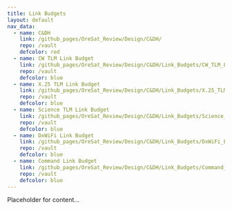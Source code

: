 ```yaml
---
title: Link Budgets
layout: default
nav_data:
  - name: C&DH
    link: /github_pages/OreSat_Review/Design/C&DH/
    repo: /vault
    defcolor: red
  - name: CW TLM Link Budget
    link: /github_pages/OreSat_Review/Design/C&DH/Link_Budgets/CW_TLM_Link_Budget/
    repo: /vault
    defcolor: blue
  - name: X.25 TLM Link Budget
    link: /github_pages/OreSat_Review/Design/C&DH/Link_Budgets/X.25_TLM_Link_Budget/
    repo: /vault
    defcolor: blue
  - name: Science TLM Link Budget
    link: /github_pages/OreSat_Review/Design/C&DH/Link_Budgets/Science_TLM_Link_Budget/
    repo: /vault
    defcolor: blue
  - name: DxWiFi Link Budget
    link: /github_pages/OreSat_Review/Design/C&DH/Link_Budgets/DxWiFi_Link_Budget/
    repo: /vault
    defcolor: blue
  - name: Command Link Budget
    link: /github_pages/OreSat_Review/Design/C&DH/Link_Budgets/Command_Link_Budget/
    repo: /vault
    defcolor: blue
---
```



Placeholder for content...
